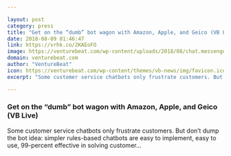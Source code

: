 ```yaml
---

layout: post
category: press
title: "Get on the “dumb” bot wagon with Amazon, Apple, and Geico (VB Live)"
date: 2018-08-09 01:46:47
link: https://vrhk.co/2KAEoFO
image: https://venturebeat.com/wp-content/uploads/2018/08/chat.messenger.shutterstock_1043820169.jpg?fit=5000%2C3334&strip=all
domain: venturebeat.com
author: "VentureBeat"
icon: https://venturebeat.com/wp-content/themes/vb-news/img/favicon.ico
excerpt: "Some customer service chatbots only frustrate customers. But don’t dump the bot idea: simpler rules-based chatbots are easy to implement, easy to use, 99-percent effective in solving customer…"

---
```


### Get on the “dumb” bot wagon with Amazon, Apple, and Geico (VB Live)

Some customer service chatbots only frustrate customers. But don’t dump the bot idea: simpler rules-based chatbots are easy to implement, easy to use, 99-percent effective in solving customer…